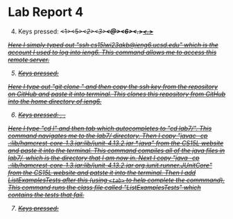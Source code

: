 # Lab Report 4  

4. Keys pressed: <s><s><h><space><c><s><1><5><l><w><i><2><3><a><k><b><@><i><e><n><g><6><.><u><c><s><d><.><e><d><u><enter>

Here I simply typed out "ssh cs15lwi23akb@ieng6.ucsd.edu" which is the account I used to log into ieng6. This command allows me to access this remote server.

5. Keys pressed: <g><i><t><space><c><l><o><n><e><space><Ctrl-c><Ctrl-v><enter>

Here I type out "git clone " and then copy the ssh key from the repository on GitHub and paste it into terminal. This clones this repository from GitHub into the home directory of ieng6.

6. Keys pressed: <c><d><space><l><tab><enter>, <Ctrl-c><Ctrl-v><enter>, <Ctrl-c><Ctrl-v><space><L><tab><T><e><s><t><s><enter>

Here I type "cd l" and then tab which autocompletes to "cd lab7/". This command navigates me to the lab7/ directory. Then I copy "javac -cp .:lib/hamcrest-core-1.3.jar:lib/junit-4.13.2.jar *.java" from the CS15L website and paste it into the terminal. This command compiles all of the java files in lab7/, which is the directory that I am now in. Next I copy "java -cp .:lib/hamcrest-core-1.3.jar:lib/junit-4.13.2.jar org.junit.runner.JUnitCore" from the CS15L website and patste it into the terminal. Then I add ListExamplesTests after this (using `<tab>` to help complete the commmand). This command runs the class file called "ListExamplesTests" which contains the tests that fail.
  
7. Keys pressed:
